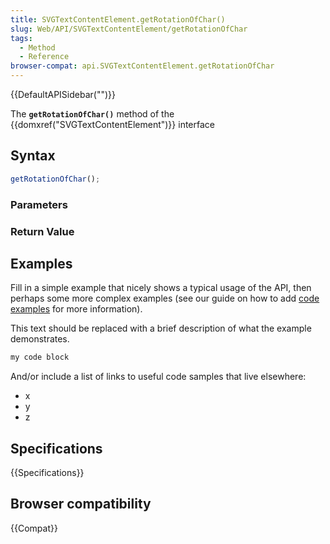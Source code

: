 ```yaml
---
title: SVGTextContentElement.getRotationOfChar()
slug: Web/API/SVGTextContentElement/getRotationOfChar
tags:
  - Method
  - Reference
browser-compat: api.SVGTextContentElement.getRotationOfChar
---
```

{{DefaultAPISidebar("")}}

The **`getRotationOfChar()`** method of the {{domxref("SVGTextContentElement")}} interface 

## Syntax

```js
getRotationOfChar();
```

### Parameters



### Return Value



## Examples

Fill in a simple example that nicely shows a typical usage of the API, then perhaps some more complex examples (see our guide on how to add [code examples](/en-US/docs/MDN/Contribute/Structures/Code_examples) for more information).

This text should be replaced with a brief description of what the example demonstrates.

```js
my code block
```

And/or include a list of links to useful code samples that live elsewhere:

*   x
*   y
*   z

## Specifications

{{Specifications}}

## Browser compatibility

{{Compat}}

